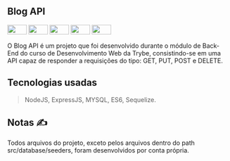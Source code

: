 ## Blog API

<img width="44px" height="22px" src="https://img.shields.io/badge/Node.js-43853D?style=for-the-badge&logo=node.js&logoColor=white" />
<img width="44px" height="22px" src="https://img.shields.io/badge/JavaScript-323330?style=for-the-badge&logo=javascript&logoColor=F7DF1E
" />
<img width="44px" height="22px" src="https://img.shields.io/badge/Express.js-404D59?style=for-the-badge" />
<img width="44px" height="22px" src="https://img.shields.io/badge/sequelize-323330?style=for-the-badge&logo=sequelize&logoColor=blue
" />
<img width="44px" height="22px" src="https://img.shields.io/badge/MySQL-00000F?style=for-the-badge&logo=mysql&logoColor=white
" />


O Blog API é um projeto que foi desenvolvido durante o módulo de Back-End do curso de Desenvolvimento Web da Trybe,
consistindo-se em uma API capaz de responder a requisições do tipo: GET, PUT, POST e DELETE.

## Tecnologias usadas
> NodeJS, ExpressJS, MYSQL, ES6, Sequelize.

## Notas ✍️
Todos arquivos do projeto, exceto pelos arquivos dentro do path src/database/seeders, foram desenvolvidos por conta própria.
